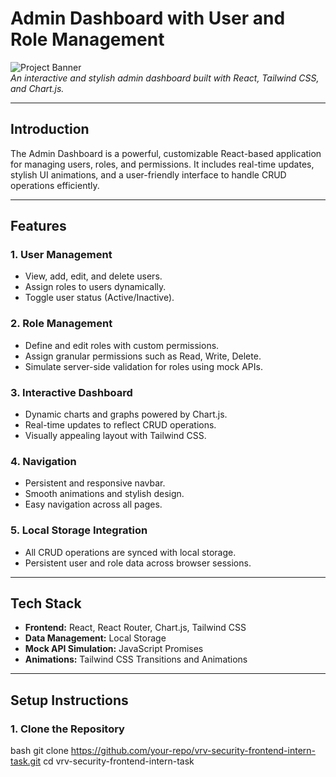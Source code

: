 # **Admin Dashboard with User and Role Management**

![Project Banner](https://via.placeholder.com/1200x300?text=Admin+Dashboard+Project)  
_An interactive and stylish admin dashboard built with React, Tailwind CSS, and Chart.js._

---

## **Introduction**
The Admin Dashboard is a powerful, customizable React-based application for managing users, roles, and permissions. It includes real-time updates, stylish UI animations, and a user-friendly interface to handle CRUD operations efficiently.

---

## **Features**
### **1. User Management**
- View, add, edit, and delete users.
- Assign roles to users dynamically.
- Toggle user status (Active/Inactive).

### **2. Role Management**
- Define and edit roles with custom permissions.
- Assign granular permissions such as Read, Write, Delete.
- Simulate server-side validation for roles using mock APIs.

### **3. Interactive Dashboard**
- Dynamic charts and graphs powered by Chart.js.
- Real-time updates to reflect CRUD operations.
- Visually appealing layout with Tailwind CSS.

### **4. Navigation**
- Persistent and responsive navbar.
- Smooth animations and stylish design.
- Easy navigation across all pages.

### **5. Local Storage Integration**
- All CRUD operations are synced with local storage.
- Persistent user and role data across browser sessions.

---

## **Tech Stack**
- **Frontend:** React, React Router, Chart.js, Tailwind CSS
- **Data Management:** Local Storage
- **Mock API Simulation:** JavaScript Promises
- **Animations:** Tailwind CSS Transitions and Animations

---

## **Setup Instructions**

### **1. Clone the Repository**
bash
git clone https://github.com/your-repo/vrv-security-frontend-intern-task.git
cd vrv-security-frontend-intern-task
